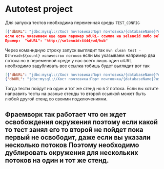 # Autotest project

Для запуска тестов необходима переменная среды `TEST_CONFIG`
```json
[{"dbURL": "jdbc:mysql://Хост почтовика:Порт почтовика/{databaseName}?user=Имя пользователя&password=Пароль","uiURL": "ссылка на UI-часть приложения"}]
если есть указываем еще один парамер sdURL- ссылка на selenoid либо selenium-hub
Пример:  "sdURL": "http://selenoid:4444/wd/hub"
```

Через команндную строку запуск выглядит так
`mvn clean test -Dthread=${count} количество потоков`
если мы указываем например два потока но в переменной среде у нас всего лишь один uiURL необходимо задубливать все ссылка тобишь будет выглядит вот так
```json
[{"dbURL": "jdbc:mysql://Хост почтовика:Порт почтовика/{databaseName}?user=Имя пользователя&password=Пароль","uiURL": "ссылка на UI-часть приложения"},
{"dbURL": "jdbc:mysql://Хост почтовика:Порт почтовика/{databaseName}?user=Имя пользователя&password=Пароль","uiURL": "ссылка на UI-часть приложения"}]
```
Тогда тесты пойдут на один и тот же стенд но в 2 потока.
Если вы хотите направить тесты на разные стенды то второй ссылкой может быть любой другой стенд со своими подключениями.

Фраемворк так работает что он ждет освобождения окружения поэтому если какой то тест занял его то второй не пойдет пока первый не освободит, даже если вы указали несколько потоков
Поэтому необходимо дублировать окружения для нескольких потоков на один и тот же стенд.
---